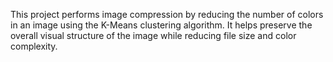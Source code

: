 This project performs image compression by reducing the number of colors in an image using the K-Means clustering algorithm. It helps preserve the overall visual structure of the image while reducing file size and color complexity.
